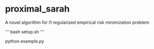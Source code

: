# proximal_sarah
A novel algorithm for l1 regularized empirical risk minimization problem

'''
bash setup.sh
'''

python example.py

